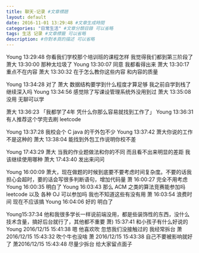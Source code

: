 ```yaml
---
title: 聊天·记录 #文章標題
layout: default
date: 2016-11-01 13:29:48 #文章生成時間
categories: "日常生活" #文章分類目錄 可以省略
tags: 生活 记录 #文章標籤 可以省略
description: #你對本頁的描述 可以省略
---
```


Young 13:29:48
你看我们学校那个培训班的课程怎样 我觉得我们都到第三阶段了
萧大 13:30:00
那种太垃圾了
Young 13:30:07
同意 我都看得出来
萧大 13:30:17
重点不在内容
萧大 13:30:32
在于怎么教你这些内容 和内容的质量

Young 13:34:28
对了 萧大 数据结构要学到什么程度才算足够 我之前自学到栈了 继续深入吗
Young 13:34:56
感觉除了写课设管理系统外没用到过
萧大 13:35:08
没用 无聊可以学

萧大 13:36:23
「我都学了4年 凭什么你那么容易就找到工作了」
Young 13:36:31
有人推荐这个学完去刷 leetcode

Young 13:37:28
我校会个 C java 的干外包不少
Young 13:37:42
萧大你说的工作不是这种的
萧大 13:38:04
能找到外包工作说明你校不差

Young 17:43:29
萧大 当我的作业题做法和你的不同 而且看不出来明显的差距 我该继续使用哪种
萧大 17:43:40
发出来问问

Young 16:00:09
萧大，现在做题的时候到底要不要考虑时间复杂度。不要的话我担心会超时，要的话会写很多判断语句，增加代码量
萧 16:00:27
完全不用考虑
Young 16:00:35
明白了
Young 16:03:43
那么 ACM 之类的算法竞赛能参加吗
leetcode 以及 各种 OJ 可以参加吗
我也不知道这些有没有用
萧 16:03:54
浪费时间 现在不应该搞
Young 16:04:06
好的 明白了

Young15:37:34
他和我很多学长一样说前端没用，都是些装饰性的东西，没什么技术含量，搞好后台就行了，其他都不重要
萧) 15:37:41
和小孩子有什么好说的
Young 2016/12/15 15:41:38
嗯
他喜欢吹 忽悠我们没接触过的 我经常拆台
萧2016/12/15 15:43:32
吹个牛也没啥
萧 2016/12/15 15:43:38
自己不要被影响就好了
萧2016/12/15 15:43:48
尽量少拆台 给大家留点面子
